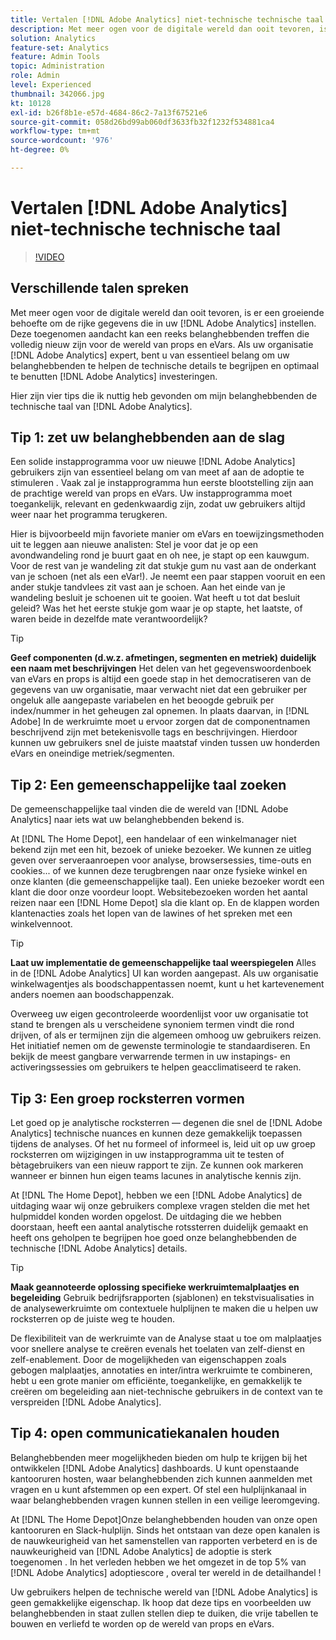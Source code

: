 ```yaml
---
title: Vertalen [!DNL Adobe Analytics] niet-technische technische taal
description: Met meer ogen voor de digitale wereld dan ooit tevoren, is er een groeiende behoefte om de rijke gegevens die in uw [!DNL Adobe Analytics] instellen. Deze toegenomen aandacht kan een reeks belanghebbenden treffen die volledig nieuw zijn voor de wereld van props en eVars. Als uw organisatie [!DNL Adobe Analytics] expert, bent u van essentieel belang om uw belanghebbenden te helpen de technische details te begrijpen en optimaal te benutten [!DNL Adobe Analytics] investeringen.
solution: Analytics
feature-set: Analytics
feature: Admin Tools
topic: Administration
role: Admin
level: Experienced
thumbnail: 342066.jpg
kt: 10128
exl-id: b26f8b1e-e57d-4684-86c2-7a13f67521e6
source-git-commit: 058d26bd99ab060df3633fb32f1232f534881ca4
workflow-type: tm+mt
source-wordcount: '976'
ht-degree: 0%

---
```


# Vertalen [!DNL Adobe Analytics] niet-technische technische taal

>[!VIDEO](https://video.tv.adobe.com/v/342066/?quality=12&learn=on)

## Verschillende talen spreken

Met meer ogen voor de digitale wereld dan ooit tevoren, is er een groeiende behoefte om de rijke gegevens die in uw [!DNL Adobe Analytics] instellen. Deze toegenomen aandacht kan een reeks belanghebbenden treffen die volledig nieuw zijn voor de wereld van props en eVars. Als uw organisatie [!DNL Adobe Analytics] expert, bent u van essentieel belang om uw belanghebbenden te helpen de technische details te begrijpen en optimaal te benutten [!DNL Adobe Analytics] investeringen.

Hier zijn vier tips die ik nuttig heb gevonden om mijn belanghebbenden de technische taal van [!DNL Adobe Analytics].

## Tip 1: zet uw belanghebbenden aan de slag

Een solide instapprogramma voor uw nieuwe [!DNL Adobe Analytics] gebruikers zijn van essentieel belang om van meet af aan de adoptie te stimuleren . Vaak zal je instapprogramma hun eerste blootstelling zijn aan de prachtige wereld van props en eVars. Uw instapprogramma moet toegankelijk, relevant en gedenkwaardig zijn, zodat uw gebruikers altijd weer naar het programma terugkeren.

Hier is bijvoorbeeld mijn favoriete manier om eVars en toewijzingsmethoden uit te leggen aan nieuwe analisten: Stel je voor dat je op een avondwandeling rond je buurt gaat en oh nee, je stapt op een kauwgum. Voor de rest van je wandeling zit dat stukje gum nu vast aan de onderkant van je schoen (net als een eVar!). Je neemt een paar stappen vooruit en een ander stukje tandvlees zit vast aan je schoen. Aan het einde van je wandeling besluit je schoenen uit te gooien. Wat heeft u tot dat besluit geleid? Was het het eerste stukje gom waar je op stapte, het laatste, of waren beide in dezelfde mate verantwoordelijk?

>[!TIP]
>
>**Geef componenten (d.w.z. afmetingen, segmenten en metriek) duidelijk een naam met beschrijvingen**
>Het delen van het gegevenswoordenboek van eVars en props is altijd een goede stap in het democratiseren van de gegevens van uw organisatie, maar verwacht niet dat een gebruiker per ongeluk alle aangepaste variabelen en het beoogde gebruik per index/nummer in het geheugen zal opnemen. In plaats daarvan, in [!DNL Adobe] In de werkruimte moet u ervoor zorgen dat de componentnamen beschrijvend zijn met betekenisvolle tags en beschrijvingen. Hierdoor kunnen uw gebruikers snel de juiste maatstaf vinden tussen uw honderden eVars en oneindige metriek/segmenten.

## Tip 2: Een gemeenschappelijke taal zoeken

De gemeenschappelijke taal vinden die de wereld van [!DNL Adobe Analytics] naar iets wat uw belanghebbenden bekend is.

At [!DNL The Home Depot], een handelaar of een winkelmanager niet bekend zijn met een hit, bezoek of unieke bezoeker. We kunnen ze uitleg geven over serveraanroepen voor analyse, browsersessies, time-outs en cookies... of we kunnen deze terugbrengen naar onze fysieke winkel en onze klanten (die gemeenschappelijke taal). Een unieke bezoeker wordt een klant die door onze voordeur loopt. Websitebezoeken worden het aantal reizen naar een [!DNL Home Depot] sla die klant op. En de klappen worden klantenacties zoals het lopen van de lawines of het spreken met een winkelvennoot.

>[!TIP]
>
>**Laat uw implementatie de gemeenschappelijke taal weerspiegelen**
>Alles in de [!DNL Adobe Analytics] UI kan worden aangepast. Als uw organisatie winkelwagentjes als boodschappentassen noemt, kunt u het kartevenement anders noemen aan boodschappenzak.
>
>Overweeg uw eigen gecontroleerde woordenlijst voor uw organisatie tot stand te brengen als u verscheidene synoniem termen vindt die rond drijven, of als er termijnen zijn die algemeen omhoog uw gebruikers reizen. Het initiatief nemen om de gewenste terminologie te standaardiseren. En bekijk de meest gangbare verwarrende termen in uw instapings- en activeringssessies om gebruikers te helpen geacclimatiseerd te raken.

## Tip 3: Een groep rocksterren vormen

Let goed op je analytische rocksterren — degenen die snel de [!DNL Adobe Analytics] technische nuances en kunnen deze gemakkelijk toepassen tijdens de analyses. Of het nu formeel of informeel is, leid uit op uw groep rocksterren om wijzigingen in uw instapprogramma uit te testen of bètagebruikers van een nieuw rapport te zijn. Ze kunnen ook markeren wanneer er binnen hun eigen teams lacunes in analytische kennis zijn.

At [!DNL The Home Depot], hebben we een [!DNL Adobe Analytics] de uitdaging waar wij onze gebruikers complexe vragen stelden die met het hulpmiddel konden worden opgelost. De uitdaging die we hebben doorstaan, heeft een aantal analytische rotssterren duidelijk gemaakt en heeft ons geholpen te begrijpen hoe goed onze belanghebbenden de technische [!DNL Adobe Analytics] details.

>[!TIP]
>
>**Maak geannoteerde oplossing specifieke werkruimtemalplaatjes en begeleiding**
>Gebruik bedrijfsrapporten (sjablonen) en tekstvisualisaties in de analysewerkruimte om contextuele hulplijnen te maken die u helpen uw rocksterren op de juiste weg te houden.
>
>De flexibiliteit van de werkruimte van de Analyse staat u toe om malplaatjes voor snellere analyse te creëren evenals het toelaten van zelf-dienst en zelf-enablement. Door de mogelijkheden van eigenschappen zoals gebogen malplaatjes, annotaties en inter/intra werkruimte te combineren, hebt u een grote manier om efficiënte, toegankelijke, en gemakkelijk te creëren om begeleiding aan niet-technische gebruikers in de context van te verspreiden [!DNL Adobe Analytics].

## Tip 4: open communicatiekanalen houden

Belanghebbenden meer mogelijkheden bieden om hulp te krijgen bij het ontwikkelen [!DNL Adobe Analytics] dashboards. U kunt openstaande kantooruren hosten, waar belanghebbenden zich kunnen aanmelden met vragen en u kunt afstemmen op een expert. Of stel een hulplijnkanaal in waar belanghebbenden vragen kunnen stellen in een veilige leeromgeving.

At [!DNL The Home Depot]Onze belanghebbenden houden van onze open kantooruren en Slack-hulplijn. Sinds het ontstaan van deze open kanalen is de nauwkeurigheid van het samenstellen van rapporten verbeterd en is de nauwkeurigheid van [!DNL Adobe Analytics] de adoptie is sterk toegenomen . In het verleden hebben we het omgezet in de top 5% van [!DNL Adobe Analytics] adoptiescore , overal ter wereld in de detailhandel !

Uw gebruikers helpen de technische wereld van [!DNL Adobe Analytics] is geen gemakkelijke eigenschap. Ik hoop dat deze tips en voorbeelden uw belanghebbenden in staat zullen stellen diep te duiken, die vrije tabellen te bouwen en verliefd te worden op de wereld van props en eVars.

